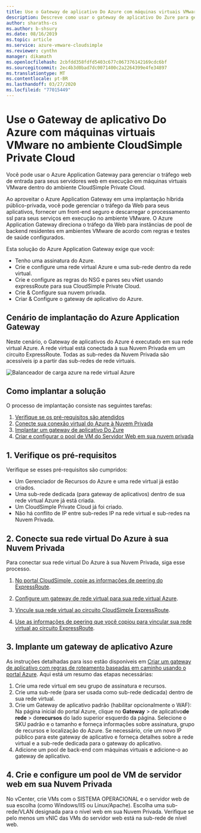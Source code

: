 ```yaml
---
title: Use o Gateway de aplicativo Do Azure com máquinas virtuais VMware
description: Descreve como usar o gateway de aplicativo Do Zure para gerenciar o tráfego web de entrada para servidores web em execução em máquinas virtuais VMware, ganhe o ambiente CloudSimple Private Cloud
author: sharaths-cs
ms.author: b-shsury
ms.date: 08/16/2019
ms.topic: article
ms.service: azure-vmware-cloudsimple
ms.reviewer: cynthn
manager: dikamath
ms.openlocfilehash: 2cbfdd358fdfd5403c677c067376142169cdc6bf
ms.sourcegitcommit: 2ec4b3d0bad7dc0071400c2a2264399e4fe34897
ms.translationtype: MT
ms.contentlocale: pt-BR
ms.lasthandoff: 03/27/2020
ms.locfileid: "77015449"
---
```

# <a name="use-azure-application-gateway-with-vmware-virtual-machines-in-the-cloudsimple-private-cloud-environment"></a>Use o Gateway de aplicativo Do Azure com máquinas virtuais VMware no ambiente CloudSimple Private Cloud

Você pode usar o Azure Application Gateway para gerenciar o tráfego web de entrada para seus servidores web em execução em máquinas virtuais VMware dentro do ambiente CloudSimple Private Cloud.

Ao aproveitar o Azure Application Gateway em uma implantação híbrida público-privada, você pode gerenciar o tráfego da Web para seus aplicativos, fornecer um front-end seguro e descarregar o processamento ssl para seus serviços em execução no ambiente VMware. O Azure Application Gateway direciona o tráfego da Web para instâncias de pool de backend residentes em ambientes VMware de acordo com regras e testes de saúde configurados.

Esta solução do Azure Application Gateway exige que você:

* Tenho uma assinatura do Azure.
* Crie e configure uma rede virtual Azure e uma sub-rede dentro da rede virtual.
* Crie e configure as regras do NSG e pares seu vNet usando expressRoute para sua CloudSimple Private Cloud.
* Crie & Configure sua nuvem privada.
* Criar & Configure o gateway de aplicativo do Azure.

## <a name="azure-application-gateway-deployment-scenario"></a>Cenário de implantação do Azure Application Gateway

Neste cenário, o Gateway de aplicativos do Azure é executado em sua rede virtual Azure. A rede virtual está conectada à sua Nuvem Privada em um circuito ExpressRoute. Todas as sub-redes da Nuvem Privada são acessíveis ip a partir das sub-redes de rede virtuais.

![Balanceador de carga azure na rede virtual Azure](media/load-balancer-use-case.png)

## <a name="how-to-deploy-the-solution"></a>Como implantar a solução

O processo de implantação consiste nas seguintes tarefas:

1. [Verifique se os pré-requisitos são atendidos](#1-verify-prerequisites)
2. [Conecte sua conexão virtual do Azure à Nuvem Privada](#2-connect-your-azure-virtual-network-to-your-private-cloud)
3. [Implantar um gateway de aplicativo Do Zure](#3-deploy-an-azure-application-gateway)
4. [Criar e configurar o pool de VM do Servidor Web em sua nuvem privada](#4-create-and-configure-a-web-server-vm-pool-in-your-private-cloud)

## <a name="1-verify-prerequisites"></a>1. Verifique os pré-requisitos

Verifique se esses pré-requisitos são cumpridos:

* Um Gerenciador de Recursos do Azure e uma rede virtual já estão criados.
* Uma sub-rede dedicada (para gateway de aplicativos) dentro de sua rede virtual Azure já está criada.
* Um CloudSimple Private Cloud já foi criado.
* Não há conflito de IP entre sub-redes IP na rede virtual e sub-redes na Nuvem Privada.

## <a name="2-connect-your-azure-virtual-network-to-your-private-cloud"></a>2. Conecte sua rede virtual Do Azure à sua Nuvem Privada

Para conectar sua rede virtual Do Azure à sua Nuvem Privada, siga esse processo.

1. [No portal CloudSimple, copie as informações de peering do ExpressRoute](virtual-network-connection.md).

2. [Configure um gateway de rede virtual para sua rede virtual Azure](../expressroute/expressroute-howto-add-gateway-portal-resource-manager.md).

3. [Vincule sua rede virtual ao circuito CloudSimple ExpressRoute](../expressroute/expressroute-howto-linkvnet-portal-resource-manager.md#connect-a-vnet-to-a-circuit---different-subscription).

4. [Use as informações de peering que você copiou para vincular sua rede virtual ao circuito ExpressRoute](virtual-network-connection.md).

## <a name="3-deploy-an-azure-application-gateway"></a>3. Implante um gateway de aplicativo Azure

As instruções detalhadas para isso estão disponíveis em [Criar um gateway de aplicativo com regras de roteamento baseadas em caminho usando o portal Azure](../application-gateway/create-url-route-portal.md). Aqui está um resumo das etapas necessárias:

1. Crie uma rede virtual em seu grupo de assinatura e recursos.
2. Crie uma sub-rede (para ser usada como sub-rede dedicada) dentro de sua rede virtual.
3. Crie um Gateway de aplicativo padrão (habilitar opcionalmente o WAF): Na página inicial do portal Azure, clique no **Gateway** > de aplicativo**de rede** > de**recursos** do lado superior esquerdo da página. Selecione o SKU padrão e o tamanho e forneça informações sobre assinatura, grupo de recursos e localização do Azure. Se necessário, crie um novo IP público para este gateway de aplicativo e forneça detalhes sobre a rede virtual e a sub-rede dedicada para o gateway do aplicativo.
4. Adicione um pool de back-end com máquinas virtuais e adicione-o ao gateway de aplicativo.

## <a name="4-create-and-configure-a-web-server-vm-pool-in-your-private-cloud"></a>4. Crie e configure um pool de VM de servidor web em sua Nuvem Privada

No vCenter, crie VMs com o SISTEMA OPERACIONAL e o servidor web de sua escolha (como Windows/IIS ou Linux/Apache). Escolha uma sub-rede/VLAN designada para o nível web em sua Nuvem Privada. Verifique se pelo menos um vNIC das VMs do servidor web está na sub-rede de nível web.
